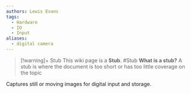 ```yaml
---
authors: Lewis Evans
tags:
  - Hardware
  - IO
  - Input
aliases:
  - digital camera
---
```

> [!warning]+ Stub
> This wiki page is a **Stub**.
> #Stub 
> **What is a stub?**
> A stub is where the document is too short or has too little coverage on the topic

Captures still or moving images for digital input and storage.